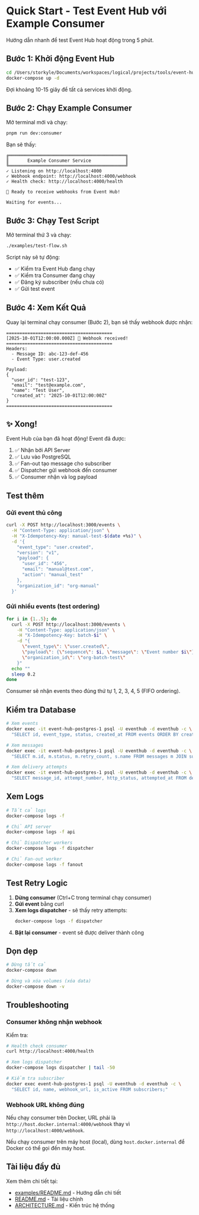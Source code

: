 # Quick Start - Test Event Hub với Example Consumer

Hướng dẫn nhanh để test Event Hub hoạt động trong 5 phút.

## Bước 1: Khởi động Event Hub

```bash
cd /Users/storkyle/Documents/workspaces/logical/projects/tools/event-hub
docker-compose up -d
```

Đợi khoảng 10-15 giây để tất cả services khởi động.

## Bước 2: Chạy Example Consumer

Mở terminal mới và chạy:

```bash
pnpm run dev:consumer
```

Bạn sẽ thấy:
```
╔════════════════════════════════════════════╗
║       Example Consumer Service             ║
╚════════════════════════════════════════════╝
✓ Listening on http://localhost:4000
✓ Webhook endpoint: http://localhost:4000/webhook
✓ Health check: http://localhost:4000/health

🎯 Ready to receive webhooks from Event Hub!

Waiting for events...
```

## Bước 3: Chạy Test Script

Mở terminal thứ 3 và chạy:

```bash
./examples/test-flow.sh
```

Script này sẽ tự động:
- ✅ Kiểm tra Event Hub đang chạy
- ✅ Kiểm tra Consumer đang chạy
- ✅ Đăng ký subscriber (nếu chưa có)
- ✅ Gửi test event

## Bước 4: Xem Kết Quả

Quay lại terminal chạy consumer (Bước 2), bạn sẽ thấy webhook được nhận:

```
========================================
[2025-10-01T12:00:00.000Z] 🎉 Webhook received!
========================================
Headers:
  - Message ID: abc-123-def-456
  - Event Type: user.created

Payload:
{
  "user_id": "test-123",
  "email": "test@example.com",
  "name": "Test User",
  "created_at": "2025-10-01T12:00:00Z"
}
========================================
```

## ✨ Xong!

Event Hub của bạn đã hoạt động! Event đã được:
1. ✅ Nhận bởi API Server
2. ✅ Lưu vào PostgreSQL
3. ✅ Fan-out tạo message cho subscriber
4. ✅ Dispatcher gửi webhook đến consumer
5. ✅ Consumer nhận và log payload

## Test thêm

### Gửi event thủ công

```bash
curl -X POST http://localhost:3000/events \
  -H "Content-Type: application/json" \
  -H "X-Idempotency-Key: manual-test-$(date +%s)" \
  -d '{
    "event_type": "user.created",
    "version": "v1",
    "payload": {
      "user_id": "456",
      "email": "manual@test.com",
      "action": "manual_test"
    },
    "organization_id": "org-manual"
  }'
```

### Gửi nhiều events (test ordering)

```bash
for i in {1..5}; do
  curl -X POST http://localhost:3000/events \
    -H "Content-Type: application/json" \
    -H "X-Idempotency-Key: batch-$i" \
    -d "{
      \"event_type\": \"user.created\",
      \"payload\": {\"sequence\": $i, \"message\": \"Event number $i\"},
      \"organization_id\": \"org-batch-test\"
    }"
  echo ""
  sleep 0.2
done
```

Consumer sẽ nhận events theo đúng thứ tự 1, 2, 3, 4, 5 (FIFO ordering).

## Kiểm tra Database

```bash
# Xem events
docker exec -it event-hub-postgres-1 psql -U eventhub -d eventhub -c \
  "SELECT id, event_type, status, created_at FROM events ORDER BY created_at DESC LIMIT 5;"

# Xem messages
docker exec -it event-hub-postgres-1 psql -U eventhub -d eventhub -c \
  "SELECT m.id, m.status, m.retry_count, s.name FROM messages m JOIN subscribers s ON m.subscriber_id = s.id ORDER BY m.created_at DESC LIMIT 5;"

# Xem delivery attempts
docker exec -it event-hub-postgres-1 psql -U eventhub -d eventhub -c \
  "SELECT message_id, attempt_number, http_status, attempted_at FROM delivery_attempts ORDER BY attempted_at DESC LIMIT 5;"
```

## Xem Logs

```bash
# Tất cả logs
docker-compose logs -f

# Chỉ API server
docker-compose logs -f api

# Chỉ Dispatcher workers
docker-compose logs -f dispatcher

# Chỉ Fan-out worker
docker-compose logs -f fanout
```

## Test Retry Logic

1. **Dừng consumer** (Ctrl+C trong terminal chạy consumer)
2. **Gửi event** bằng curl
3. **Xem logs dispatcher** - sẽ thấy retry attempts:
   ```bash
   docker-compose logs -f dispatcher
   ```
4. **Bật lại consumer** - event sẽ được deliver thành công

## Dọn dẹp

```bash
# Dừng tất cả
docker-compose down

# Dừng và xóa volumes (xóa data)
docker-compose down -v
```

## Troubleshooting

### Consumer không nhận webhook

Kiểm tra:
```bash
# Health check consumer
curl http://localhost:4000/health

# Xem logs dispatcher
docker-compose logs dispatcher | tail -50

# Kiểm tra subscriber
docker exec event-hub-postgres-1 psql -U eventhub -d eventhub -c \
  "SELECT id, name, webhook_url, is_active FROM subscribers;"
```

### Webhook URL không đúng

Nếu chạy consumer trên Docker, URL phải là `http://host.docker.internal:4000/webhook` thay vì `http://localhost:4000/webhook`.

Nếu chạy consumer trên máy host (local), dùng `host.docker.internal` để Docker có thể gọi đến máy host.

## Tài liệu đầy đủ

Xem thêm chi tiết tại:
- [examples/README.md](./README.md) - Hướng dẫn chi tiết
- [README.md](../README.md) - Tài liệu chính
- [ARCHITECTURE.md](../ARCHITECTURE.md) - Kiến trúc hệ thống


